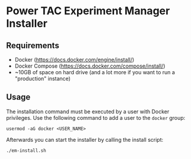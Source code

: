 # Power TAC Experiment Manager Installer

## Requirements
- Docker (https://docs.docker.com/engine/install/)
- Docker Compose (https://docs.docker.com/compose/install/)
- ~10GB of space on hard drive (and a lot more if you want to run a "production" instance)

## Usage
The installation command must be executed by a user with Docker privileges. Use the following command to add a user to
the `docker` group: 

```shell
usermod -aG docker <USER_NAME>
```

Afterwards you can start the installer by calling the install script:

```shell
./em-install.sh
```